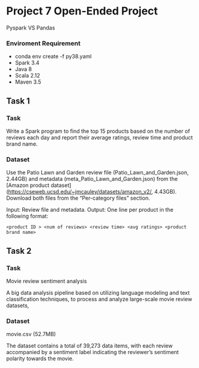 # Project 7 Open-Ended Project

Pyspark VS Pandas

### Enviroment Requirement

- conda env create -f py38.yaml
- Spark 3.4
- Java 8
- Scala 2.12
- Maven 3.5

## Task 1

### Task 
Write a Spark program to find the top 15 products based on the number of reviews each day and report their average ratings, review time and product brand name.

### Dataset
Use the Patio Lawn and Garden review file (Patio_Lawn_and_Garden.json, 2.44GB) and metadata (meta_Patio_Lawn_and_Garden.json) from the [Amazon product dataset](https://cseweb.ucsd.edu/~jmcauley/datasets/amazon_v2/, 4.43GB).
Download both files from the “Per-category files” section.

Input: Review file and metadata.
Output: One line per product in the following format:

`<product ID > <num of reviews> <review time> <avg ratings> <product brand name>`



## Task 2

### Task
Movie review sentiment analysis

A big data analysis pipeline based on utilizing language modeling and text classification techniques, to process and analyze large-scale movie review datasets,

### Dataset
movie.csv (52.7MB)

The dataset contains a total of 39,273 data items, with each review accompanied by a sentiment label indicating the reviewer’s sentiment polarity towards the movie.